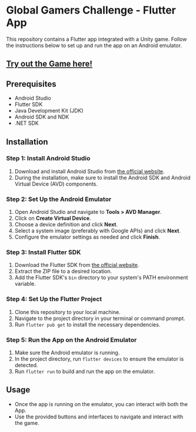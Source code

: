 # Global Gamers Challenge - Flutter App

This repository contains a Flutter app integrated with a Unity game. Follow the instructions below to set up and run the app on an Android emulator.

## [Try out the Game here!](https://resai-417001.web.app/)

## Prerequisites
- Android Studio
- Flutter SDK
- Java Development Kit (JDK)
- Android SDK and NDK
- .NET SDK

## Installation

### Step 1: Install Android Studio

1. Download and install Android Studio from [the official website](https://developer.android.com/studio).
2. During the installation, make sure to install the Android SDK and Android Virtual Device (AVD) components.

### Step 2: Set Up the Android Emulator

1. Open Android Studio and navigate to **Tools > AVD Manager**.
2. Click on **Create Virtual Device**.
3. Choose a device definition and click **Next**.
4. Select a system image (preferably with Google APIs) and click **Next**.
5. Configure the emulator settings as needed and click **Finish**.

### Step 3: Install Flutter SDK

1. Download the Flutter SDK from [the official website](https://flutter.dev/docs/get-started/install).
2. Extract the ZIP file to a desired location.
3. Add the Flutter SDK's `bin` directory to your system's PATH environment variable.

### Step 4: Set Up the Flutter Project

1. Clone this repository to your local machine.
2. Navigate to the project directory in your terminal or command prompt.
3. Run `flutter pub get` to install the necessary dependencies.

### Step 5: Run the App on the Android Emulator

1. Make sure the Android emulator is running.
2. In the project directory, run `flutter devices` to ensure the emulator is detected.
3. Run `flutter run` to build and run the app on the emulator.

## Usage

- Once the app is running on the emulator, you can interact with both the App.
- Use the provided buttons and interfaces to navigate and interact with the game.
